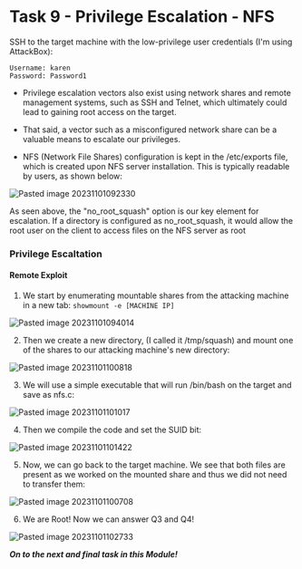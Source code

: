 # Task 9 - Privilege Escalation - NFS

SSH to the target machine with the low-privilege user credentials (I'm using AttackBox):

	Username: karen
	Password: Password1

- Privilege escalation vectors also exist using network shares and remote management systems, such as SSH and Telnet, which ultimately could lead to gaining root access on the target.

- That said, a vector such as a misconfigured network share can be a valuable means to escalate our privileges.

- NFS (Network File Shares) configuration is kept in the /etc/exports file, which is created upon NFS server installation. This is typically readable by users, as shown below:

![Pasted image 20231101092330](https://github.com/ne1atonin/TryHackMe-WriteUps/assets/135453212/d72dd01b-f9c9-4f4b-b93d-0201a06b63cd)

As seen above, the "no_root_squash" option is our key element for escalation. If a directory is configured as no_root_squash, it would allow the root user on the client to access files on the NFS server as root

### Privilege Escaltation

#### Remote Exploit

1. We start by enumerating mountable shares from the attacking machine in a new tab:
	`showmount -e [MACHINE IP]`

![Pasted image 20231101094014](https://github.com/ne1atonin/TryHackMe-WriteUps/assets/135453212/629f109c-fcb5-493f-8f0b-a525286345d6)

2. Then we create a new directory, (I called it /tmp/squash) and mount one of the shares to our attacking machine's new directory:

![Pasted image 20231101100818](https://github.com/ne1atonin/TryHackMe-WriteUps/assets/135453212/b2e3f380-da76-4165-a59d-371278bc1985)


3. We will use a simple executable that will run /bin/bash on the target and save as nfs.c:

![Pasted image 20231101101017](https://github.com/ne1atonin/TryHackMe-WriteUps/assets/135453212/1b032cee-994d-44d8-b92a-c68f78dbbcea)

4. Then we compile the code and set the SUID bit:

![Pasted image 20231101101422](https://github.com/ne1atonin/TryHackMe-WriteUps/assets/135453212/98ac7b74-ebbd-419f-8443-8bee5a40a774)

5. Now, we can go back to the target machine. We see that both files are present as we worked on the mounted share and thus we did not need to transfer them:

![Pasted image 20231101100708](https://github.com/ne1atonin/TryHackMe-WriteUps/assets/135453212/28defae1-41f3-4272-a797-66af8bb7ae66)


6. We are Root! Now we can answer Q3 and Q4!

![Pasted image 20231101102733](https://github.com/ne1atonin/TryHackMe-WriteUps/assets/135453212/9937eb73-3782-4336-a8a7-d54311a3a82d)

***On to the next and final task in this Module!***
